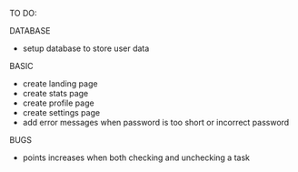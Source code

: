TO DO:

DATABASE

-   setup database to store user data

BASIC

-   create landing page
-   create stats page
-   create profile page
-   create settings page
-   add error messages when password is too short or incorrect password

BUGS

-   points increases when both checking and unchecking a task

